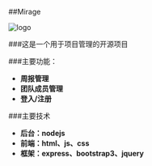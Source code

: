 ##Mirage

![logo](logo.ico)

###这是一个用于项目管理的开源项目
    
###主要功能：
+ __周报管理__
+ __团队成员管理__
+ __登入/注册__

###主要技术
+ __后台：nodejs__
+ __前端：html、js、css__
+ __框架：express、bootstrap3、jquery__




